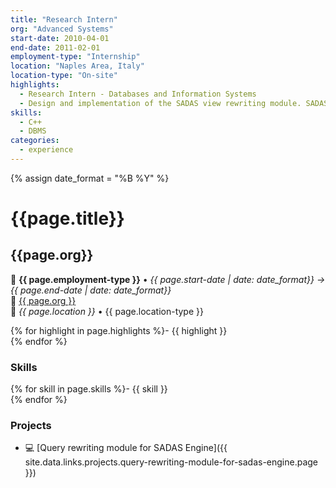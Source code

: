 ```yaml
---
title: "Research Intern"
org: "Advanced Systems"
start-date: 2010-04-01
end-date: 2011-02-01
employment-type: "Internship"
location: "Naples Area, Italy"
location-type: "On-site"
highlights:
  - Research Intern - Databases and Information Systems
  - Design and implementation of the SADAS view rewriting module. SADAS is a specialized database management system for Data Warehousing environments.
skills:
  - C++
  - DBMS
categories:
  - experience
---
```

{% assign date_format = "%B %Y" %}
# {{page.title}}
## {{page.org}}
💼 **{{ page.employment-type }}** • _{{ page.start-date | date: date_format}} → {{ page.end-date | date: date_format}}_  
🏢 [{{ page.org }}](https://www.advancedsystems.it/)  
📍 _{{ page.location }}_ • <span class="post-meta">{{ page.location-type }}</span>  


{% for highlight in page.highlights %}- {{ highlight }}  
{% endfor %}


### Skills

{% for skill in page.skills %}- {{ skill }}  
{% endfor %}


### Projects

- 💻 [Query rewriting module for SADAS Engine]({{ site.data.links.projects.query-rewriting-module-for-sadas-engine.page }})

